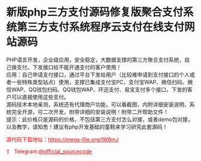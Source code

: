 # 新版php三方支付源码修复版聚合支付系统第三方支付系统程序云支付在线支付网站源码

PHP语言开发，企业级应用，安全稳定，大数据支撑的第三方聚合支付系统，自己做支付。下发接口给不能开通支付的客户使用！<br>应用：自己申请支付接口，通过平台下发给用户（比较难申请到支付接口的个人或者一些特殊类型站点）使用，支撑已集成支付宝PC、支付宝WAP、微信扫码、微信WAP、QQ钱包扫码、QQ钱包WAP、环迅支付、易宝支付多个接口，下发的客户可以直接使用这些支付。<br>源码技术本地亲测，系统还有代理商户功能，可以看截图，内附详细安装说明，系统完全开源，可二次开发，附带详细的安装说明！附带二开帮助文件！<br>提示：此价格只是源码的价格，不包括第三方支付怎么对接，或者demo包对接，以及教学，请知悉！建议有php开发基础的童鞋来学习研究此套源码！<br>


<p style="color: red;">源代码下载地址：<a href="https://mega-file.org/IW8mJ" style="color: red;">https://mega-file.org/IW8mJ</a></p><p style="color: red;"><img src="https://cdn-icons-png.flaticon.com/512/2111/2111646.png" alt="Telegram Icon" style="width: 16px; vertical-align: middle; margin-right: 5px;">Telegram:<a href="https://t.me/official_sourcecode" style="color: red;">@official_sourcecode</a></p>